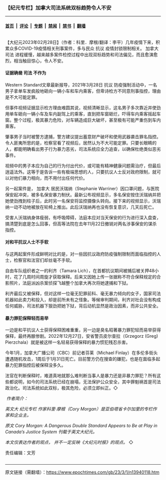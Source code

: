 ### 【纪元专栏】加拿大司法系统双标趋势令人不安

---

#### [首页](../../../..?n13940118) &nbsp;|&nbsp; [评论](../../../../../epoch-comment?n13940118) &nbsp;|&nbsp; [专题](../../../../../epoch-special?n13940118) &nbsp;|&nbsp; [禁闻](../../../../../epoch-news?n13940118) &nbsp;|&nbsp; [禁书](../../../../../books?n13940118) &nbsp;|&nbsp; [翻墙](https://github.com/gfw-breaker/nogfw/blob/master/README.md?n13940118)


<div class="column" id="artbody" itemprop="articleBody">
 <!-- article content begin -->
 <p>
  【大纪元2023年02月28日】（作者：科里．摩根/翻译：李平）几年疫情下来，积累众多COVID-19疫情相关刑事案件，多与民众
  <ok href="https://www.epochtimes.com/gb/tag/%E6%8A%97%E8%AE%AE.html">
   抗议
  </ok>
  疫情封锁限制相关。
  <ok href="https://www.epochtimes.com/gb/tag/%E5%8A%A0%E6%8B%BF%E5%A4%A7.html">
   加拿大
  </ok>
  <ok href="https://www.epochtimes.com/gb/tag/%E5%8F%B8%E6%B3%95.html">
   司法
  </ok>
  进程缓慢，越来越多案件检控过程中出现双标趋势和司法偏见，而且愈演愈烈，相当触目惊心，令人不安。
 </p>
 <h4>
  证据确凿
  <ok href="https://www.epochtimes.com/gb/tag/%E5%8F%B8%E6%B3%95.html">
   司法
  </ok>
  不作为
 </h4>
 <p>
  Western Standard文章最新报导，2021年3月28日
  <ok href="https://www.epochtimes.com/gb/tag/%E6%8A%97%E8%AE%AE.html">
   抗议
  </ok>
  防疫强制活动中，一名男子拿单车发疯般地砸向一辆小车和车内乘客，但卑诗检方不同意刑事指控，理由是不大可能定罪。
 </p>
 <p>
  但事件视频证据显示检方理由难圆其说，视频清晰显示，这名男子多次靠近并使劲用单车砸向一辆小车及车内副驾上的乘客，直到把车窗砸烂，吓得车内乘客摇起车窗。整个过程，极其暴力危险，对车辆造成巨大破坏，甚至极有可能严重伤到车内乘客。
 </p>
 <p>
  肇事男子当时被警方逮捕，警方建议提出蓄意财产破坏和使用武器袭击罪名指控。令人匪夷所思的是，检察官看了视频后，居然认为不大可能定罪。只要长眼睛的人，都能明确看出男子行为暴力恶劣，司法系统应全力追查，以确保杜绝类似恶劣事件。
 </p>
 <p>
  视频中的男子本应为自己的行为付出代价，或可能有精神健康问题需治疗，但最后逍遥法外。这等于是告诉一些有极端思想的人，只要抗议人士反对政府限制，就可以对他们暴力相向，而不用付出任何代价。
 </p>
 <p>
  另一起案件是，
  <ok href="https://www.epochtimes.com/gb/tag/%E5%8A%A0%E6%8B%BF%E5%A4%A7.html">
   加拿大
  </ok>
  居民沃瑞纳（Stephanie Warriner）因口罩问题，与医院保安起冲突，被多名保安暴力制伏。最新公布视频显示，多名保安按住沃瑞纳并把她使劲拽到柱子后，此时另一名保安将监控摄像头转向。接下来的视频显示，沃瑞纳一动不动地被放在轮椅上推出。此后沃瑞纳再也没有恢复意识，几天后死亡。
 </p>
 <p>
  受害人沃瑞纳身体瘦弱，有呼吸障碍，法庭本应对当天保安的行为进行深入盘查，搞清楚到底是怎么回事，但高等法院在去年11月22日撤销对两名涉事保安的谋杀指控。
 </p>
 <h4>
  对和平抗议人士不手软
 </h4>
 <p>
  与这两起案件形成鲜明对比的是，对一些因抗议政府防疫强制限制而面临指控的人士，检察官和法官们却丝毫不手软。
 </p>
 <p>
  自由车队组织者之一的利齐（Tamara Lich），在首都抗议期间被捕后被关押48小时，花了几周时间周旋才获取保释。后来又因她上传一张据称不符合保释规定的合影照片，法庭派凶杀案侦探飞越整个加拿大再次将她逮捕和下狱。
 </p>
 <p>
  利齐最后又被保释，但对这样一位毫无犯罪前科、毫无暴力倾向的女子，国家司法机器如此卖力和投入，却是前所未有之怪象。等候审判期间，利齐对社会没有构成任何威胁，司法机器下狠劲把她下狱，背后动机显然是政治因素，而非公共安全。
 </p>
 <h4>
  暴力罪犯保释轻而易举
 </h4>
 <p>
  一边是和平抗议人士获得保释困难重重，另一边是臭名昭著暴力罪犯轻而易举获得保释，最终再酿惨剧。2022年12月27日，安省警员皮尔查拉（Grzegorz (Greg) Pierzchala）就是被这样一名轻易获得保释的暴力惯犯残忍杀害。
 </p>
 <p>
  今年1月，加拿大广播公司（CBC）前记者芬莱（Michael Finlay）在多伦多街头遭遇随机攻击，1周后于1月31日死亡。目前警方仍在搜查的嫌犯，也是在面临多起暴力犯罪指控后被保释没多久。
 </p>
 <p>
  法官在判断保释时，难道真地就那么难判断当事人是暴力还是非暴力罪犯？所有这些都说明，如今的司法系统已经在崩塌，无法保护公众安全，其中罪魁祸首是司法政治化。司法系统如此双标，极其危险，必须立即纠正。◇
 </p>
 <p>
  <em>
   <ok href="https://i.epochtimes.com/assets/uploads/2023/03/id13940862-WEB_CoryMorgan-1.jpg">
    <img alt="" class="wp-image-13940862 alignleft" src="https://i.epochtimes.com/assets/uploads/2023/03/id13940862-WEB_CoryMorgan-1.jpg"/>
   </ok>
   作者简介：
  </em>
 </p>
 <p>
  <em>
   英文大
   <ok href="https://www.epochtimes.com/gb/tag/%E7%BA%AA%E5%85%83%E4%B8%93%E6%A0%8F.html">
    纪元专栏
   </ok>
   作家科里·摩根（Cory Morgan）是亚伯塔省卡尔加里的专栏作家和企业主。
  </em>
 </p>
 <p>
  <em>
   原文
   <ok href="https://www.theepochtimes.com/cory-morgan-a-dangerous-double-standard-appears-to-be-at-play-in-canadas-justice-system_5034293.html">
    Cory Morgan: A Dangerous Double Standard Appears to Be at Play in Canada’s Justice System
   </ok>
   刊载于英文大纪元。
  </em>
 </p>
 <p>
  <em>
   本文仅表达作者的观点， 并不一定反映《大纪元时报》的观点。
  </em>
  ◇
 </p>
 <p>
  责任编辑：文芳
 </p>
 <!-- article content end -->
</div>


---

原文链接（需翻墙）：https://www.epochtimes.com/gb/23/3/1/n13940118.htm
